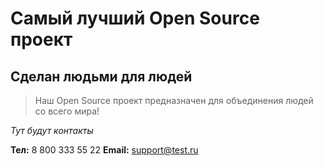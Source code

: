 # Самый лучший Open Source проект

## Сделан людьми для людей

> Наш Open Source проект предназначен для объединения людей со всего мира!

_Тут будут контакты_

**Тел:** 8 800 333 55 22
**Email:** [support@test.ru](support@test.ru)
